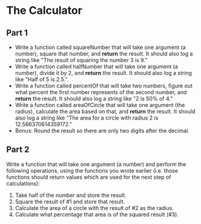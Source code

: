 # The Calculator

## Part 1
- Write a function called squareNumber that will take one argument (a number), square that number, and **return** the result. It should also log a string like "The result of squaring the number 3 is 9."
- Write a function called halfNumber that will take one argument (a number), divide it by 2, and **return** the result. It should also log a string like "Half of 5 is 2.5.".
- Write a function called percentOf that will take two numbers, figure out what percent the first number represents of the second number, and **return** the result. It should also log a string like "2 is 50% of 4."
- Write a function called areaOfCircle that will take one argument (the radius), calculate the area based on that, and **return** the result. It should also log a string like "The area for a circle with radius 2 is 12.566370614359172."
- Bonus: Round the result so there are only two digits after the decimal.

## Part 2
Write a function that will take one argument (a number) and perform the following operations, using the functions you wrote earlier (i.e. those functions should return values which are used for the next step of calculations):
1. Take half of the number and store the result.
2. Square the result of #1 and store that result.
3. Calculate the area of a circle with the result of #2 as the radius.
4. Calculate what percentage that area is of the squared result (#3).
